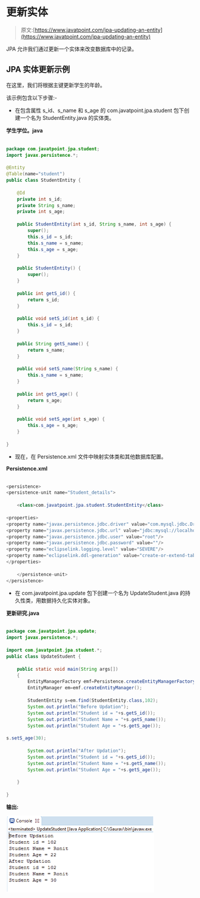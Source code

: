 # 更新实体

> 原文:[https://www.javatpoint.com/jpa-updating-an-entity](https://www.javatpoint.com/jpa-updating-an-entity)

JPA 允许我们通过更新一个实体来改变数据库中的记录。

## JPA 实体更新示例

在这里，我们将根据主键更新学生的年龄。

该示例包含以下步骤:-

*   在包含属性 s_id、s_name 和 s_age 的 com.javatpoint.jpa.student 包下创建一个名为 StudentEntity.java 的实体类。

**学生学位。java**

```java

package com.javatpoint.jpa.student;
import javax.persistence.*;

@Entity
@Table(name="student")
public class StudentEntity {

	@Id
	private int s_id;
	private String s_name;
	private int s_age;

	public StudentEntity(int s_id, String s_name, int s_age) {
		super();
		this.s_id = s_id;
		this.s_name = s_name;
		this.s_age = s_age;
	}

	public StudentEntity() {
		super();
	}

	public int getS_id() {
		return s_id;
	}

	public void setS_id(int s_id) {
		this.s_id = s_id;
	}

	public String getS_name() {
		return s_name;
	}

	public void setS_name(String s_name) {
		this.s_name = s_name;
	}

	public int getS_age() {
		return s_age;
	}

	public void setS_age(int s_age) {
		this.s_age = s_age;
	}

}

```

*   现在，在 Persistence.xml 文件中映射实体类和其他数据库配置。

**Persistence.xml**

```java

<persistence>
<persistence-unit name="Student_details">

	<class>com.javatpoint.jpa.student.StudentEntity</class>

<properties>
<property name="javax.persistence.jdbc.driver" value="com.mysql.jdbc.Driver"/>
<property name="javax.persistence.jdbc.url" value="jdbc:mysql://localhost:3306/studentdata"/>
<property name="javax.persistence.jdbc.user" value="root"/>
<property name="javax.persistence.jdbc.password" value=""/>
<property name="eclipselink.logging.level" value="SEVERE"/>
<property name="eclipselink.ddl-generation" value="create-or-extend-tables"/>
</properties>

	</persistence-unit>
</persistence>

```

*   在 com.javatpoint.jpa.update 包下创建一个名为 UpdateStudent.java 的持久性类，用数据持久化实体对象。

**更新研究.java**

```java

package com.javatpoint.jpa.update;
import javax.persistence.*;

import com.javatpoint.jpa.student.*;
public class UpdateStudent {

	public static void main(String args[])
	{
		EntityManagerFactory emf=Persistence.createEntityManagerFactory("Student_details");
		EntityManager em=emf.createEntityManager();

		StudentEntity s=em.find(StudentEntity.class,102);
		System.out.println("Before Updation");
		System.out.println("Student id = "+s.getS_id());
		System.out.println("Student Name = "+s.getS_name());
		System.out.println("Student Age = "+s.getS_age());

s.setS_age(30);

		System.out.println("After Updation");
		System.out.println("Student id = "+s.getS_id());
		System.out.println("Student Name = "+s.getS_name());
		System.out.println("Student Age = "+s.getS_age());

	}

}

```

**输出:**

![JPA Update an Entity](img/d63fbae9740dd00a9367918b9b30ae8a.png)